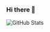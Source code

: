 ### Hi there 👋

<!--
**Tsaha11/Tsaha11** is a ✨ _special_ ✨ repository because its `README.md` (this file) appears on your GitHub profile.

Here are some ideas to get you started:

- 🔭 I’m currently working on ... Codehub.cyclic.app
- 🌱 I’m currently learning ... Dp
- 👯 I’m looking to collaborate on ...
- 🤔 I’m looking for help with ...
- 💬 Ask me about ... about HTML, CSS, JS, Node JS, MONGO DB
- 📫 How to reach me: ...
- 😄 Pronouns: ...
- ⚡ Fun fact: ...
-->

![GitHub Stats](https://github-readme-stats.vercel.app/api?username=Tsaha11&theme=radical)
